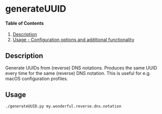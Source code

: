 # generateUUID #

#### Table of Contents

1. [Description](#description)
1. [Usage - Configuration options and additional functionality](#usage)

## Description

Generate UUIDs from (reverse) DNS notations. Produces the same UUID every time for the same (reverse) DNS notation. This is useful for e.g. macOS configuration profiles.

## Usage

`./generateUUID.py my.wonderful.reverse.dns.notation`
